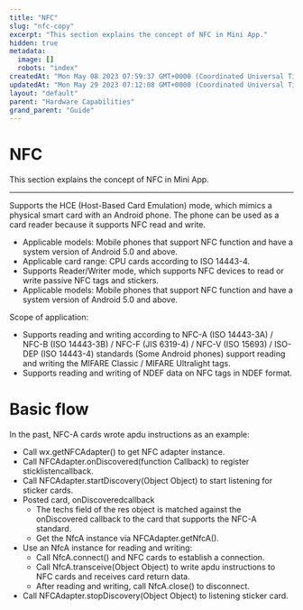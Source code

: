 ```yaml
---
title: "NFC"
slug: "nfc-copy"
excerpt: "This section explains the concept of NFC in Mini App."
hidden: true
metadata: 
  image: []
  robots: "index"
createdAt: "Mon May 08 2023 07:59:37 GMT+0000 (Coordinated Universal Time)"
updatedAt: "Mon May 29 2023 07:12:08 GMT+0000 (Coordinated Universal Time)"
layout: "default"
parent: "Hardware Capabilities"
grand_parent: "Guide"
---
```

# NFC 
This section explains the concept of NFC in Mini App.

***

Supports the HCE (Host-Based Card Emulation) mode, which mimics a physical smart card with an Android phone. The phone can be used as a card reader because it supports NFC read and write.

- Applicable models: Mobile phones that support NFC function and have a system version of Android 5.0 and above.
- Applicable card range: CPU cards according to ISO 14443-4.
- Supports Reader/Writer mode, which supports NFC devices to read or write passive NFC tags and stickers.
- Applicable models: Mobile phones that support NFC function and have a system version of Android 5.0 and above.

Scope of application:

- Supports reading and writing according to NFC-A (ISO 14443-3A) / NFC-B (ISO 14443-3B) / NFC-F (JIS 6319-4) / NFC-V (ISO 15693) / ISO-DEP (ISO 14443-4) standards (Some Android phones) support reading and writing the MIFARE Classic / MIFARE Ultralight tags.
- Supports reading and writing of NDEF data on NFC tags in NDEF format.

# Basic flow

In the past, NFC-A cards wrote apdu instructions as an example:

- Call wx.getNFCAdapter() to get NFC adapter instance.
- Call NFCAdapter.onDiscovered(function Callback) to register sticklistencallback.
- Call NFCAdapter.startDiscovery(Object Object) to start listening for sticker cards.
- Posted card, onDiscoveredcallback
  - The techs field of the res object is matched against the onDiscovered callback to the card that supports the NFC-A standard.
  - Get the NfcA instance via NFCAdapter.getNfcA().
- Use an NfcA instance for reading and writing:
  - Call NfcA.connect() and NFC cards to establish a connection.
  - Call NfcA.transceive(Object Object) to write apdu instructions to NFC cards and receives card return data.
  - After reading and writing, call NfcA.close() to disconnect.
- Call NFCAdapter.stopDiscovery(Object Object) to listening sticker card.

